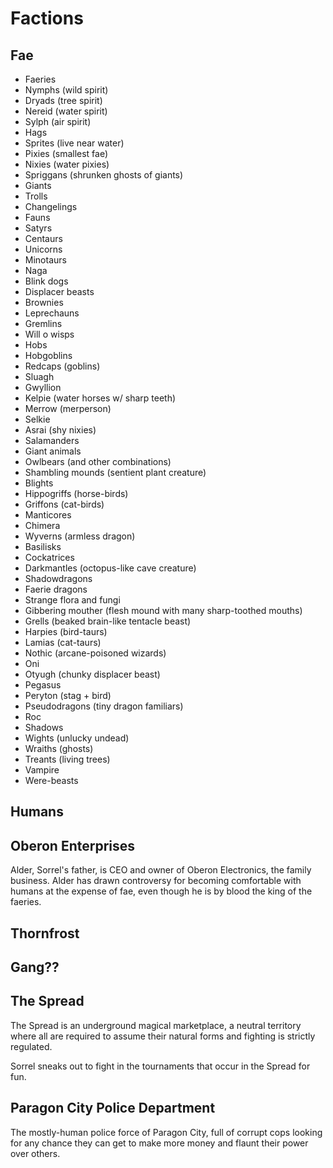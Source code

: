 # Factions

## Fae
- Faeries
- Nymphs (wild spirit)
- Dryads (tree spirit)
- Nereid (water spirit)
- Sylph (air spirit)
- Hags
- Sprites (live near water)
- Pixies (smallest fae)
- Nixies (water pixies)
- Spriggans (shrunken ghosts of giants)
- Giants
- Trolls
- Changelings
- Fauns
- Satyrs
- Centaurs
- Unicorns
- Minotaurs
- Naga
- Blink dogs
- Displacer beasts
- Brownies
- Leprechauns
- Gremlins
- Will o wisps
- Hobs
- Hobgoblins
- Redcaps (goblins)
- Sluagh
- Gwyllion
- Kelpie (water horses w/ sharp teeth)
- Merrow (merperson)
- Selkie
- Asrai (shy nixies)
- Salamanders
- Giant animals
- Owlbears (and other combinations)
- Shambling mounds (sentient plant creature)
- Blights
- Hippogriffs (horse-birds)
- Griffons (cat-birds)
- Manticores
- Chimera
- Wyverns (armless dragon)
- Basilisks
- Cockatrices
- Darkmantles (octopus-like cave creature)
- Shadowdragons
- Faerie dragons
- Strange flora and fungi
- Gibbering mouther (flesh mound with many sharp-toothed mouths)
- Grells (beaked brain-like tentacle beast)
- Harpies (bird-taurs)
- Lamias (cat-taurs)
- Nothic (arcane-poisoned wizards)
- Oni
- Otyugh (chunky displacer beast)
- Pegasus
- Peryton (stag + bird)
- Pseudodragons (tiny dragon familiars)
- Roc
- Shadows
- Wights (unlucky undead)
- Wraiths (ghosts)
- Treants (living trees)
- Vampire
- Were-beasts

## Humans





## Oberon Enterprises
Alder, Sorrel's father, is CEO and owner of Oberon Electronics, the family business. Alder has drawn controversy for becoming comfortable with humans at the expense of fae, even though he is by blood the king of the faeries.

## Thornfrost


## Gang??


## The Spread
The Spread is an underground magical marketplace, a neutral territory where all are required to assume their natural forms and fighting is strictly regulated.

Sorrel sneaks out to fight in the tournaments that occur in the Spread for fun.

## Paragon City Police Department
The mostly-human police force of Paragon City, full of corrupt cops looking for any chance they can get to make more money and flaunt their power over others. 